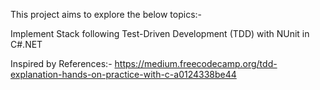 This project aims to explore the below topics:-

Implement Stack following Test-Driven Development (TDD) with NUnit in C#.NET

Inspired by References:-
https://medium.freecodecamp.org/tdd-explanation-hands-on-practice-with-c-a0124338be44